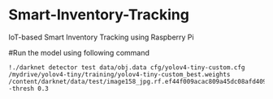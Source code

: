 # Smart-Inventory-Tracking
IoT-based Smart Inventory Tracking using Raspberry Pi

#Run the model using following command
```
!./darknet detector test data/obj.data cfg/yolov4-tiny-custom.cfg /mydrive/yolov4-tiny/training/yolov4-tiny-custom_best.weights /content/darknet/data/test/image158_jpg.rf.ef44f009acac809a45dc08afd4095870.jpg -thresh 0.3
```
